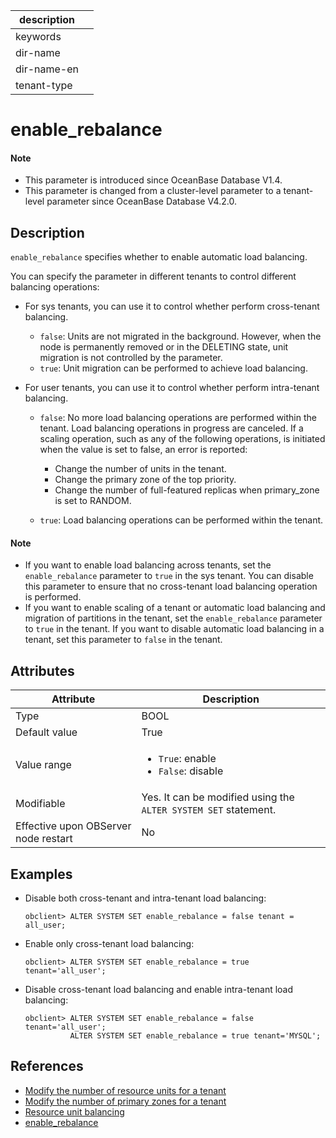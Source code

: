|description||
|---|---|
|keywords||
|dir-name||
|dir-name-en||
|tenant-type||

# enable_rebalance

<main id="notice" type='explain'>
  <h4>Note</h4>
  <ul><li>This parameter is introduced since OceanBase Database V1.4.</li><li>This parameter is changed from a cluster-level parameter to a tenant-level parameter since OceanBase Database V4.2.0.</li></ul>
</main>

## Description

`enable_rebalance` specifies whether to enable automatic load balancing.

You can specify the parameter in different tenants to control different balancing operations:

* For sys tenants, you can use it to control whether perform cross-tenant balancing.

   * `false`: Units are not migrated in the background. However, when the node is permanently removed or in the DELETING state, unit migration is not controlled by the parameter. 
   * `true`: Unit migration can be performed to achieve load balancing. 

* For user tenants, you can use it to control whether perform intra-tenant balancing.

   * `false`: No more load balancing operations are performed within the tenant. Load balancing operations in progress are canceled. If a scaling operation, such as any of the following operations, is initiated when the value is set to false, an error is reported:
  
      * Change the number of units in the tenant. 
      * Change the primary zone of the top priority. 
      * Change the number of full-featured replicas when primary_zone is set to RANDOM. 
   * `true`: Load balancing operations can be performed within the tenant. 

<main id="notice" type='explain'>
  <h4>Note</h4>
  <ul>
  <li>If you want to enable load balancing across tenants, set the <code>enable_rebalance</code> parameter to <code>true</code> in the sys tenant. You can disable this parameter to ensure that no cross-tenant load balancing operation is performed. </li>
  <li> If you want to enable scaling of a tenant or automatic load balancing and migration of partitions in the tenant, set the <code>enable_rebalance</code> parameter to <code>true</code> in the tenant. If you want to disable automatic load balancing in a tenant, set this parameter to <code>false</code> in the tenant. </li>
  </ul>
</main>

## Attributes

| **Attribute** | **Description** |
| --- | --- |
| Type | BOOL |
| Default value | True |
| Value range | <ul><li>  `True`: enable </li><li> `False`: disable </li></ul> |
| Modifiable  | Yes. It can be modified using the `ALTER SYSTEM SET` statement.|
| Effective upon OBServer node restart | No |

## Examples

* Disable both cross-tenant and intra-tenant load balancing: 

    ```shell
    obclient> ALTER SYSTEM SET enable_rebalance = false tenant = all_user;
    ```

* Enable only cross-tenant load balancing:

    ```shell
    obclient> ALTER SYSTEM SET enable_rebalance = true tenant='all_user';
    ```

* Disable cross-tenant load balancing and enable intra-tenant load balancing:

    ```shell
    obclient> ALTER SYSTEM SET enable_rebalance = false tenant='all_user';
              ALTER SYSTEM SET enable_rebalance = true tenant='MYSQL';
    ```

## References

* [Modify the number of resource units for a tenant](../../../../600.manage/200.tenant-management/600.common-tenant-operations/800.tenant-scale-in-and-out/300.adjust-unit-number.md)
* [Modify the number of primary zones for a tenant](../../../../600.manage/200.tenant-management/600.common-tenant-operations/800.tenant-scale-in-and-out/400.adjust-primary-zone.md)
* [Resource unit balancing](../../../../700.reference/100.oceanbase-database-concepts/300.multi-tenant-architecture/500.tenants-and-resource-management/300.resource-unit-balancing.md)
* [enable_rebalance](25600.enable_transfer.md)